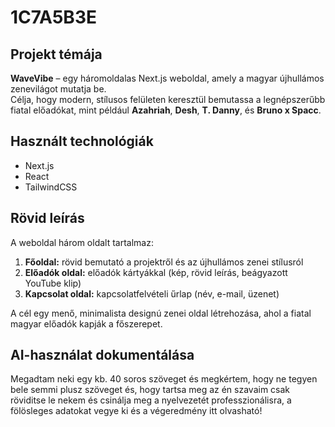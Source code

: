 # 1C7A5B3E

## Projekt témája
**WaveVibe** – egy háromoldalas Next.js weboldal, amely a magyar újhullámos zenevilágot mutatja be.  
Célja, hogy modern, stílusos felületen keresztül bemutassa a legnépszerűbb fiatal előadókat, mint például **Azahriah**, **Desh**, **T. Danny**, és **Bruno x Spacc**.

## Használt technológiák
- Next.js  
- React  
- TailwindCSS  

## Rövid leírás
A weboldal három oldalt tartalmaz:

1. **Főoldal:** rövid bemutató a projektről és az újhullámos zenei stílusról  
2. **Előadók oldal:** előadók kártyákkal (kép, rövid leírás, beágyazott YouTube klip)  
3. **Kapcsolat oldal:** kapcsolatfelvételi űrlap (név, e-mail, üzenet)

A cél egy menő, minimalista designú zenei oldal létrehozása, ahol a fiatal magyar előadók kapják a főszerepet.

## AI-használat dokumentálása
Megadtam neki egy kb. 40 soros szöveget és megkértem, hogy ne tegyen bele semmi plusz szöveget és, hogy tartsa meg az én szavaim csak röviditse le nekem és csinálja meg a nyelvezetét professzionálisra, a fölösleges adatokat vegye ki és a végeredmény itt olvasható! 
